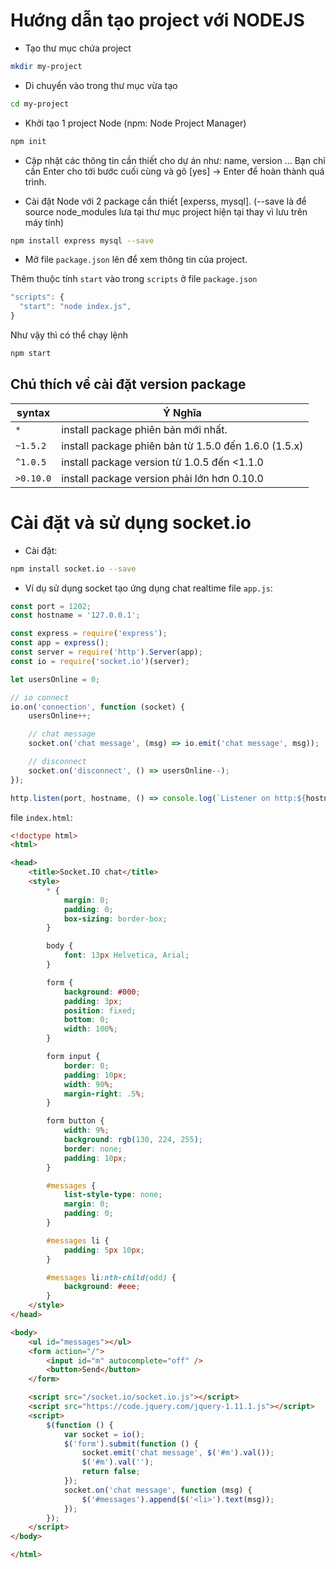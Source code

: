 # Hướng dẫn tạo project với NODEJS

* Tạo thư mục chứa project
```sh
mkdir my-project
```

* Di chuyển vào trong thư mục vừa tạo
```sh
cd my-project
```

* Khởi tạo 1 project Node (npm: Node Project Manager)
```sh
npm init
```

* Cập nhật các thông tin cần thiết cho dự án như: name, version ... Bạn chỉ cần Enter cho tới bước cuối cùng và gõ [yes] -> Enter để hoàn thành quá trình.

* Cài đặt Node với 2 package cần thiết [experss, mysql]. (--save là để source node_modules lưa tại thư mục project hiện tại thay vì lưu trên máy tính)
```sh
npm install express mysql --save
```

* Mở file `package.json` lên để xem thông tin của project.

Thêm thuộc tính `start` vào trong `scripts` ở file `package.json`
```js
"scripts": {
  "start": "node index.js",    
}
```

Như vậy thì có thể chạy lệnh
```sh
npm start
```

## Chú thích về cài đặt version package

 syntax | Ý Nghĩa
------------ | -------------
 `*` | install package phiên bản mới nhất.
 `~1.5.2` | install package phiên bản từ 1.5.0 đến 1.6.0 (1.5.x)
 `^1.0.5` | install package version từ 1.0.5 đến <1.1.0
 `>0.10.0` | install package version phải lớn hơn 0.10.0


# Cài đặt và sử dụng socket.io

* Cài đặt: 
```sh
npm install socket.io --save
```

* Ví dụ sử dụng socket tạo ứng dụng chat realtime
file `app.js`:

```js
const port = 1202;
const hostname = '127.0.0.1';

const express = require('express');
const app = express();
const server = require('http').Server(app);
const io = require('socket.io')(server);

let usersOnline = 0;

// io connect
io.on('connection', function (socket) {
    usersOnline++;

    // chat message
    socket.on('chat message', (msg) => io.emit('chat message', msg));

    // disconnect
    socket.on('disconnect', () => usersOnline--);    
});

http.listen(port, hostname, () => console.log(`Listener on http:${hostname}:${port}`));
```

file `index.html`:
```html
<!doctype html>
<html>

<head>
    <title>Socket.IO chat</title>
    <style>
        * {
            margin: 0;
            padding: 0;
            box-sizing: border-box;
        }

        body {
            font: 13px Helvetica, Arial;
        }

        form {
            background: #000;
            padding: 3px;
            position: fixed;
            bottom: 0;
            width: 100%;
        }

        form input {
            border: 0;
            padding: 10px;
            width: 90%;
            margin-right: .5%;
        }

        form button {
            width: 9%;
            background: rgb(130, 224, 255);
            border: none;
            padding: 10px;
        }

        #messages {
            list-style-type: none;
            margin: 0;
            padding: 0;
        }

        #messages li {
            padding: 5px 10px;
        }

        #messages li:nth-child(odd) {
            background: #eee;
        }
    </style>
</head>

<body>
    <ul id="messages"></ul>
    <form action="/">
        <input id="m" autocomplete="off" />
        <button>Send</button>
    </form>

    <script src="/socket.io/socket.io.js"></script>
    <script src="https://code.jquery.com/jquery-1.11.1.js"></script>
    <script>
        $(function () {
            var socket = io();
            $('form').submit(function () {
                socket.emit('chat message', $('#m').val());
                $('#m').val('');
                return false;
            });
            socket.on('chat message', function (msg) {
                $('#messages').append($('<li>').text(msg));
            });
        });
    </script>
</body>

</html>
```